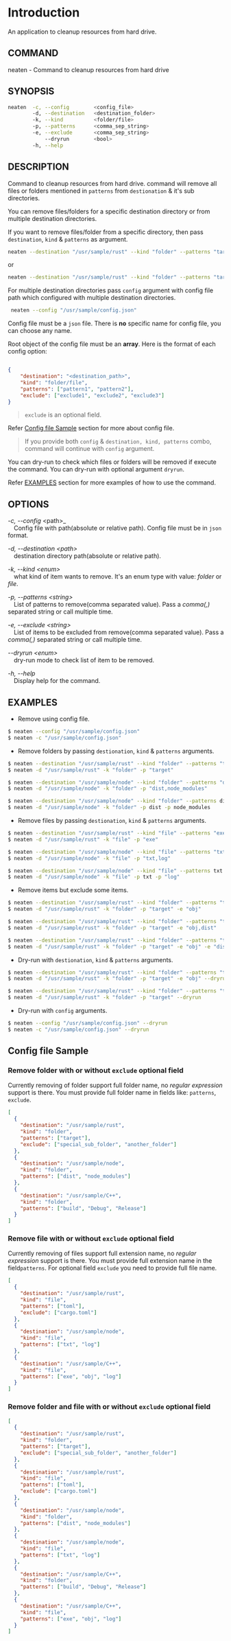 # Introduction

An application to cleanup resources from hard drive.

## COMMAND

neaten - Command to cleanup resources from hard drive

## SYNOPSIS

```sh
neaten  -c, --config        <config_file>
        -d, --destination   <destination_folder>
        -k, --kind          <folder/file>
        -p, --patterns      <comma_sep_string>
        -e, --exclude       <comma_sep_string>
            --dryrun        <bool>
        -h, --help
```

## DESCRIPTION

Command to cleanup resources from hard drive. command will remove all files or folders mentioned in `patterns` from `destionation` & it's sub directories.

You can remove files/folders for a specific destination directory or from multiple destination directories.

If you want to remove files/folder from a specific directory, then pass `destination`, `kind` & `patterns` as argument.

```sh
neaten --destination "/usr/sample/rust" --kind "folder" --patterns "target,dist"
```

or

```sh
neaten --destination "/usr/sample/rust" --kind "folder" --patterns "target" --patterns "dist"
```

For multiple destination directories pass `config` argument with config file path which configured with multiple destination directories.

```sh
 neaten --config "/usr/sample/config.json"
```

Config file must be a `json` file. There is **no** specific name for config file, you can choose any name.

Root object of the config file must be an **array**. Here is the format of each config option:

```json

{
    "destination": "<destination_path>",
    "kind": "folder/file",
    "patterns": ["pattern1", "pattern2"],
    "exclude": ["exclude1", "exclude2", "exclude3"]
}

```

> `exclude` is an optional field.

Refer [Config file Sample](#config-file-sample) section for more about config file.

> If you provide both `config` & `destination, kind, patterns` combo, command will continue with `config` argument.

You can dry-run to check which files or folders will be removed if execute the command. You can dry-run with optional argument `dryrun`.

Refer [EXAMPLES](#examples) section for more examples of how to use the command.

## OPTIONS

_-c, --config_ \<path>_ \
&emsp;Config file with path(absolute or relative path). Config file must be in `json` format.

_-d, --destination \<path>_ \
&emsp;destination directory path(absolute or relative path).

_-k, --kind \<enum>_ \
&emsp;what kind of item wants to remove. It's an enum type with value: _folder_ or _file_.

_-p, --patterns \<string>_ \
&emsp;List of patterns to remove(comma separated value). Pass a _comma(,)_ separated string or call multiple time.

_-e, --exclude \<string>_ \
&emsp;List of items to be excluded from remove(comma separated value). Pass a _comma(,)_ separated string or call multiple time.

_--dryrun \<enum>_ \
&emsp;dry-run mode to check list of item to be removed.

_-h, --help_ \
&emsp;Display help for the command.

## EXAMPLES

- Remove using config file.

```sh
$ neaten --config "/usr/sample/config.json"
$ neaten -c "/usr/sample/config.json"
```

- Remove folders by passing `destionation`, `kind` & `patterns` arguments.

```sh
$ neaten --destination "/usr/sample/rust" --kind "folder" --patterns "target"
$ neaten -d "/usr/sample/rust" -k "folder" -p "target"

$ neaten --destination "/usr/sample/node" --kind "folder" --patterns "dist,node_modules"
$ neaten -d "/usr/sample/node" -k "folder" -p "dist,node_modules"

$ neaten --destination "/usr/sample/node" --kind "folder" --patterns dist --patterns node_modules
$ neaten -d "/usr/sample/node" -k "folder" -p dist -p node_modules
```

- Remove files by passing `destionation`, `kind` & `patterns` arguments.

```sh
$ neaten --destination "/usr/sample/rust" --kind "file" --patterns "exe"
$ neaten -d "/usr/sample/rust" -k "file" -p "exe"

$ neaten --destination "/usr/sample/node" --kind "file" --patterns "txt,log"
$ neaten -d "/usr/sample/node" -k "file" -p "txt,log"

$ neaten --destination "/usr/sample/node" --kind "file" --patterns txt --patterns "log"
$ neaten -d "/usr/sample/node" -k "file" -p txt -p "log"
```

- Remove items but exclude some items.

```sh
$ neaten --destination "/usr/sample/rust" --kind "folder" --patterns "target" --exclude "obj"
$ neaten -d "/usr/sample/rust" -k "folder" -p "target" -e "obj"

$ neaten --destination "/usr/sample/rust" --kind "folder" --patterns "target" --exclude "obj,dist"
$ neaten -d "/usr/sample/rust" -k "folder" -p "target" -e "obj,dist"

$ neaten --destination "/usr/sample/rust" --kind "folder" --patterns "target" --exclude "obj" --exclude "dist"
$ neaten -d "/usr/sample/rust" -k "folder" -p "target" -e "obj" -e "dist"
```

- Dry-run with `destionation`, `kind` & `patterns` arguments.

```sh
$ neaten --destination "/usr/sample/rust" --kind "folder" --patterns "target" --exclude "obj" --dryrun
$ neaten -d "/usr/sample/rust" -k "folder" -p "target" -e "obj" --dryrun

$ neaten --destination "/usr/sample/rust" --kind "folder" --patterns "target" --dryrun
$ neaten -d "/usr/sample/rust" -k "folder" -p "target" --dryrun
```

- Dry-run with `config` arguments.

```sh
$ neaten --config "/usr/sample/config.json" --dryrun
$ neaten -c "/usr/sample/config.json" --dryrun
```

## Config file Sample

### Remove folder with or without `exclude` optional field

Currently removing of folder support full folder name, no _regular expression_ support is there. You must provide full folder name in fields like: `patterns`, `exclude`.

```json
[
  {
    "destination": "/usr/sample/rust",
    "kind": "folder",
    "patterns": ["target"],
    "exclude": ["special_sub_folder", "another_folder"]
  },
  {
    "destination": "/usr/sample/node",
    "kind": "folder",
    "patterns": ["dist", "node_modules"]
  },
  {
    "destination": "/usr/sample/C++",
    "kind": "folder",
    "patterns": ["build", "Debug", "Release"]
  }
]
```

### Remove file with or without `exclude` optional field

Currently removing of files support full extension name, no _regular expression_ support is there. You must provide full extension name in the field`patterns`. For optional field `exclude` you need to provide full file name.

```json
[
  {
    "destination": "/usr/sample/rust",
    "kind": "file",
    "patterns": ["toml"],
    "exclude": ["cargo.toml"]
  },
  {
    "destination": "/usr/sample/node",
    "kind": "file",
    "patterns": ["txt", "log"]
  },
  {
    "destination": "/usr/sample/C++",
    "kind": "file",
    "patterns": ["exe", "obj", "log"]
  }
]
```

### Remove folder and file with or without `exclude` optional field

```json
[
  {
    "destination": "/usr/sample/rust",
    "kind": "folder",
    "patterns": ["target"],
    "exclude": ["special_sub_folder", "another_folder"]
  },
  {
    "destination": "/usr/sample/rust",
    "kind": "file",
    "patterns": ["toml"],
    "exclude": ["cargo.toml"]
  },
  {
    "destination": "/usr/sample/node",
    "kind": "folder",
    "patterns": ["dist", "node_modules"]
  },
  {
    "destination": "/usr/sample/node",
    "kind": "file",
    "patterns": ["txt", "log"]
  },
  {
    "destination": "/usr/sample/C++",
    "kind": "folder",
    "patterns": ["build", "Debug", "Release"]
  },
  {
    "destination": "/usr/sample/C++",
    "kind": "file",
    "patterns": ["exe", "obj", "log"]
  }
]
```
